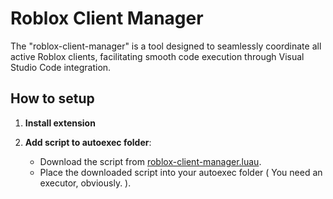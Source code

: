 # Roblox Client Manager

The "roblox-client-manager" is a tool designed to seamlessly coordinate all active Roblox clients, facilitating smooth code execution through Visual Studio Code integration.

## How to setup

1. **Install extension**

2. **Add script to autoexec folder**:
   - Download the script from [roblox-client-manager.luau](https://github.com/dxgi/roblox-client-manager/blob/main/roblox-client-manager.luau).
   - Place the downloaded script into your autoexec folder ( You need an executor, obviously. ).